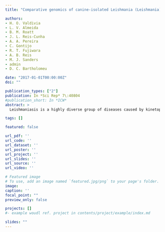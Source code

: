 ```yaml
---
title: "Comparative genomics of canine-isolated Leishmania (Leishmania) amazonensis from an endemic focus of visceral leishmaniasis in Governador Valadares, southeastern Brazil"

authors:
- H. O. Valdivia
- L. V. Almeida
- B. M. Roatt
- J. L. Reis-Cunha
- A. A. Pereira
- C. Gontijo
- R. T. Fujiwara
- A. B. Reis
- M. J. Sanders
- admin
- D. C. Bartholomeu

date: "2017-01-01T00:00:00Z"
doi: ""

publication_types: ["2"]
publication: In *Sci Rep* 7\:40804
#publication_short: In *ICW*
abstract: >
  Leishmaniasis is a highly diverse group of diseases caused by kinetoplastid of the genus Leishmania. These parasites are taxonomically diverse, with human pathogenic species separated into two subgenera according to their development site inside the alimentary tract of the sand fly insect vector. The disease encompasses a variable spectrum of clinical manifestations with tegumentary or visceral symptoms. Among the causative species in Brazil, Leishmania (Leishmania) amazonensis is an important etiological agent of human cutaneous leishmaniasis that accounts for more than 8% of all cases in endemic regions. L. (L.) amazonensis is generally found in the north and northeast regions of Brazil. Here, we report the first isolation of L. (L.) amazonensis from dogs with clinical manifestations of visceral leishmaniasis in Governador Valadares, an endemic focus in the southeastern Brazilian State of Minas Gerais where L. (L.) infantum is also endemic. These isolates were characterized in terms of SNPs, chromosome and gene copy number variations, confirming that they are closely related to a previously sequenced isolate obtained in 1973 from the typical Northern range of this species. The results presented in this article will increase our knowledge of L. (L.) amazonensis-specific adaptations to infection, parasite survival and the transmission of this Amazonian species in a new endemic area of Brazil.

tags: []

featured: false

url_pdf: ''
url_code: ''
url_dataset: ''
url_poster: ''
url_project: ''
url_slides: ''
url_source: ''
url_video: ''

# Featured image
# To use, add an image named `featured.jpg/png` to your page's folder.
image:
caption: ''
focal_point: ""
preview_only: false

projects: []
#- example woudl ref. project in contents/project/example/index.md

slides: ""
---
```

